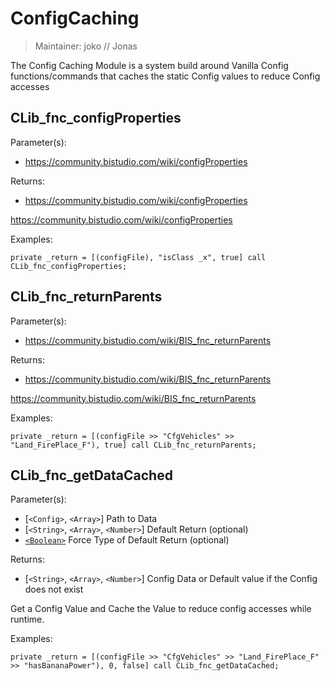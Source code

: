 # ConfigCaching

> Maintainer: joko // Jonas

The Config Caching Module is a system build around Vanilla Config functions/commands that caches the static Config values to reduce Config accesses

## CLib_fnc_configProperties

Parameter(s):
* https://community.bistudio.com/wiki/configProperties

Returns:
* https://community.bistudio.com/wiki/configProperties

https://community.bistudio.com/wiki/configProperties

Examples:
```sqf
private _return = [(configFile), "isClass _x", true] call CLib_fnc_configProperties;
```

## CLib_fnc_returnParents

Parameter(s):
* https://community.bistudio.com/wiki/BIS_fnc_returnParents

Returns:
* https://community.bistudio.com/wiki/BIS_fnc_returnParents

https://community.bistudio.com/wiki/BIS_fnc_returnParents

Examples:
```sqf
private _return = [(configFile >> "CfgVehicles" >> "Land_FirePlace_F"), true] call CLib_fnc_returnParents;
```

## CLib_fnc_getDataCached

Parameter(s):
* [`<Config>`, `<Array>`] Path to Data
* [`<String>`, `<Array>`, `<Number>`] Default Return (optional)
* [`<Boolean>`] Force Type of Default Return (optional)

Returns:
* [`<String>`, `<Array>`, `<Number>`] Config Data or Default value if the Config does not exist

Get a Config Value and Cache the Value to reduce config accesses while runtime.

Examples:
```sqf
private _return = [(configFile >> "CfgVehicles" >> "Land_FirePlace_F" >> "hasBananaPower"), 0, false] call CLib_fnc_getDataCached;
```

[`<Object>`]: https://community.bistudio.com/wiki/Object
[`<Array>`]: https://community.bistudio.com/wiki/Array
[`<String>`]: https://community.bistudio.com/wiki/String
[`<Boolean>`]: https://community.bistudio.com/wiki/Boolean
[`<Config>`]: https://community.bistudio.com/wiki/Config
